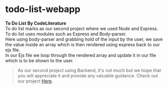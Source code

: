 # todo-list-webapp
**To Do List By CodeLiterature**</br>
To do list marks as our second project where we used Node and Express.</br>
To do list uses modules such as Express and Body-parser.</br>
Here using body-parser and grabbing hold of the input by the user, we save the value inside an array which is then rendered using express back to our ejs file.</br>
In our Ejs file we loop through the rendered array and update it in our file which is to be shown to the user.</br>
> As our second project using Backend, it's not much but we hope that you will appreciate it and provide any valuable guidance.
> Check out our project [Here](https://todolistbycodeliterature.onrender.com).
